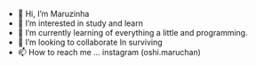 - 👋 Hi, I’m Maruzinha
- 👀 I’m interested in study and learn
- 🌱 I’m currently learning of everything a little and programming.
- 💞️ I’m looking to collaborate In surviving
- 📫 How to reach me ... instagram (oshi.maruchan)

<!---
maruzinha/maruzinha is a ✨ special ✨ repository because its `README.md` (this file) appears on your GitHub profile.
You can click the Preview link to take a look at your changes.
--->
